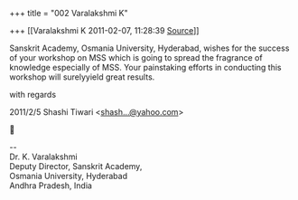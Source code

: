 +++
title = "002 Varalakshmi K"

+++
[[Varalakshmi K	2011-02-07, 11:28:39 [Source](https://groups.google.com/g/bvparishat/c/Kf-s5UJEbG8)]]



Sanskrit Academy, Osmania University, Hyderabad, wishes for the success of your workshop on MSS which is going to spread the fragrance of knowledge especially of MSS. Your painstaking efforts in conducting this workshop will surelyyield great results.

with regards  
  

2011/2/5 Shashi Tiwari \<[shash...@yahoo.com]()\>



  
  
  
--  
Dr. K. Varalakshmi  
Deputy Director, Sanskrit Academy,  
Osmania University, Hyderabad  
Andhra Pradesh, India  

